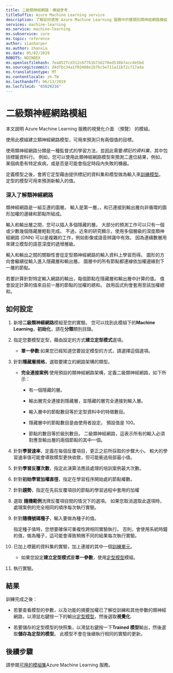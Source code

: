 ```yaml
---
title: 二級類神經網路：模組參考
titleSuffix: Azure Machine Learning service
description: 了解如何使用 Azure Machine Learning 服務中的雙類別類神經網路模組建立類神經網路模型，可用來預測只有兩個值的目標。
services: machine-learning
ms.service: machine-learning
ms.subservice: core
ms.topic: reference
author: xiaoharper
ms.author: zhanxia
ms.date: 05/02/2019
ROBOTS: NOINDEX
ms.openlocfilehash: 7ea852fcd312c6f7b1b716278ed538b7accde5bd
ms.sourcegitcommit: d4dfbc34a1f03488e1b7bc5e711a11b72c717ada
ms.translationtype: MT
ms.contentlocale: zh-TW
ms.lasthandoff: 06/13/2019
ms.locfileid: "65029216"
---
```

# <a name="two-class-neural-network-module"></a>二級類神經網路模組

本文說明 Azure Machine Learning 服務的視覺化介面 （預覽） 的模組。

使用此模組建立類神經網路模型，可用來預測只有兩個值的目標。

使用類神經網路分類是一種監督式的學習方法，並因此需要*標記的資料集*，其中包括標籤資料行。 例如，您可以使用此類神經網路模型來預測二進位結果，例如，某個病患有特定疾病，或是否是可能會指定時段內失敗的機器。  

定義模型之後，會將它定型藉由提供標記的資料集和模型做為輸入來[訓練模型](./train-model.md)。 定型的模型可用來預測新輸入的值。

### <a name="more-about-neural-networks"></a>深入了解類神經網路

類神經網路是一組互連的圖層。 輸入是第一層，，和已連接到輸出層向非循環的圖形加權的邊緣和節點所組成。

輸入和輸出層之間，您可以插入多個隱藏的層。 大部分的預測工作可以只有一個或少數幾個隱藏層輕鬆完成。 不過，近來的研究顯示，使用多個層級的深度類神經網路 (DNN) 可以是複雜的工作，例如影像或語音辨識中有效。 因為連續數層用來建立模型的語意深度的遞增層級。

輸入和輸出之間的關聯性會從定型類神經網路的輸入資料上學習而得。 圖形的方向會繼續從輸入進入隱藏層和輸出層。 圖層中的所有節點都連線依加權邊緣到下一層的節點。

若要計算針對特定輸入網路的輸出，每個節點在隱藏層和輸出層中計算的值。 值會設定計算的值來自前一層的節點的加權的總和。 啟用函式則會套用至該加權總和。
  
## <a name="how-to-configure"></a>如何設定

1.  新增**二級類神經網路**模組至您的實驗。 您可以找到此模組下的**Machine Learning**，**初始化**，請在**分類**類別目錄。  
  
2.  指定您要模型定型，藉由設定的方式**建立定型模式**選項。  
  
    -   **單一參數**:如果您已經知道您要設定模型的方式，請選擇這個選項。  

3.  針對**隱藏層規格**，選取要建立的網路架構的類型。  
  
    -   **完全連接案例**:使用預設的類神經網路架構，定義二級類神經網路，如下所示：
  
        -   有一個隱藏的層。
  
        -   輸出層完全連接到隱藏層，並隱藏的層完全連接到輸入層。
  
        -   輸入層中的節點數目等於定型資料中的特徵數目。
  
        -   隱藏層中的節點數目是由使用者設定。 預設值是 100。
  
        -   節點的數目等於級別數目。 二級類神經網路，這表示所有的輸入必須對應至輸出層的兩個節點的其中一個。

5.  針對**學習速率**，定義在每個反覆項目，更正之前所採取的步驟大小。 較大的學習速率值可能會導致模型更快收斂，但可能衝過局部最小值。

6.  針對**學習反覆次數**，指定此演算法應該處理的培訓案例最大次數。

7.  針對**初始學習加權直徑**，指定在學習程序開始處的節點權數。

8.  針對**趨勢**，指定在先前反覆項目的節點的學習過程中套用的加權  

10. 選取 **隨機範例**洗牌反覆項目間的情況下的選項。 如果您取消選取此選項時，處理案例的完全相同的順序每次執行實驗。
  
11. 針對**隨機號碼種子**，輸入要做為種子的值。
  
     指定種子值時，您想要確保可重複性跨相同實驗執行。  否則，會使用系統時鐘的值，做為種子，這可能會導致稍微不同的結果每次執行實驗。
  
13. 已加上標籤的資料集的實驗，加上連接的其中一個[訓練單元](module-reference.md)。  
  
    -   如果您設定**建立定型模式**要**單一參數**，使用[定型模型](train-model.md)模組。  
  
14. 執行實驗。

## <a name="results"></a>結果

訓練完成之後：

+ 若要查看模型的參數，以及功能的摘要加權已了解從訓練和其他參數的類神經網路，以滑鼠右鍵按一下的輸出[定型模型](./train-model.md)，然後選取**視覺化**.  

+ 若要儲存的定型模型的快照集，以滑鼠右鍵按一下**Trained 模型**輸出，然後選取**儲存為定型的模型**。 此模型不會在後續執行相同的實驗的更新。


## <a name="next-steps"></a>後續步驟

請參閱[可用的模組集](module-reference.md)Azure Machine Learning 服務。 
